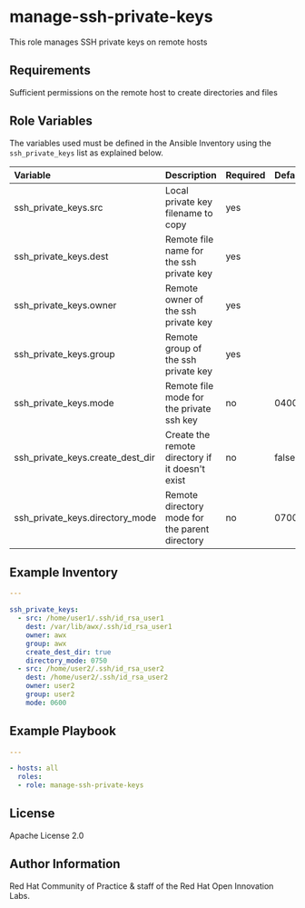 manage-ssh-private-keys
=======================

This role manages SSH private keys on remote hosts

## Requirements

Sufficient permissions on the remote host to create directories and files


## Role Variables

The variables used must be defined in the Ansible Inventory using the `ssh_private_keys` list as explained below.

| Variable | Description | Required | Defaults |
|:---------|:------------|:---------|:---------|
|ssh_private_keys.src|Local private key filename to copy|yes||
|ssh_private_keys.dest|Remote file name for the ssh private key|yes||
|ssh_private_keys.owner|Remote owner of the ssh private key|yes||
|ssh_private_keys.group|Remote group of the ssh private key|yes||
|ssh_private_keys.mode|Remote file mode for the private ssh key|no|0400|
|ssh_private_keys.create_dest_dir|Create the remote directory if it doesn't exist|no|false|
|ssh_private_keys.directory_mode|Remote directory mode for the parent directory|no|0700|


## Example Inventory

```yaml
---

ssh_private_keys:
  - src: /home/user1/.ssh/id_rsa_user1
    dest: /var/lib/awx/.ssh/id_rsa_user1
    owner: awx
    group: awx
    create_dest_dir: true
    directory_mode: 0750
  - src: /home/user2/.ssh/id_rsa_user2
    dest: /home/user2/.ssh/id_rsa_user2
    owner: user2
    group: user2
    mode: 0600
```

## Example Playbook

```yaml
---

- hosts: all
  roles:
  - role: manage-ssh-private-keys
```


License
-------

Apache License 2.0


Author Information
------------------

Red Hat Community of Practice & staff of the Red Hat Open Innovation Labs.
